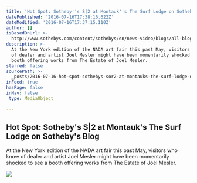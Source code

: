 ```yaml
---
title: 'Hot Spot: Sotheby''s S|2 at Montauk''s The Surf Lodge on Sotheby''s Blog'
datePublished: '2016-07-16T17:38:16.622Z'
dateModified: '2016-07-16T17:37:15.110Z'
author: []
isBasedOnUrl: >-
  http://www.sothebys.com/content/sothebys/en/news-video/blogs/all-blogs/contemporary/2016/07/fish-people-montauk-surf-lodge.html
description: >-
  At the New York edition of the NADA art fair this past May, visitors who know
  of dealer and artist Joel Mesler might have been momentarily shocked to see a
  booth offering works from The Estate of Joel Mesler.
starred: false
sourcePath: >-
  _posts/2016-07-16-hot-spot-sothebys-sor2-at-montauks-the-surf-lodge-on-sothe.md
inFeed: true
hasPage: false
inNav: false
_type: MediaObject

---
```

<article style=""><h1>Hot Spot: Sotheby's S|2 at Montauk's The Surf Lodge on Sotheby's Blog</h1><p>At the New York edition of the NADA art fair this past May, visitors who know of dealer and artist Joel Mesler might have been momentarily shocked to see a booth offering works from The Estate of Joel Mesler.</p><img src="http://www.sothebys.com/content/dam/sothebys-pages/blogs/ContemporaryCurrents/2016/7/BlogHero_1920x700.jpg.webrend.1920.350.jpeg" /></article>